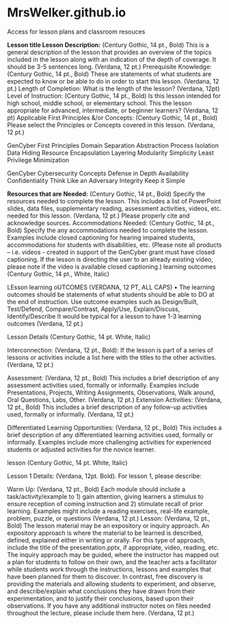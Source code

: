 # MrsWelker.github.io
Access for lesson plans and classroom resouces

**Lesson title 
Lesson Description:** (Century Gothic, 14 pt., Bold) This is a general description of the lesson that provides an overview of the topics included in the lesson along with an indication of the depth of coverage.  It should be 3-5 sentences long. (Verdana, 12 pt.)
Prerequisite Knowledge: (Century Gothic, 14 pt., Bold) These are statements of what students are expected to know or be able to do in order to start this lesson. (Verdana, 12 pt.)
Length of Completion: What is the length of the lesson? (Verdana, 12pt)
Level of Instruction: (Century Gothic, 14 pt., Bold) Is this lesson intended for high school, middle school, or elementary school. This the  lesson appropriate for advanced, intermediate, or beginner learners? (Verdana, 12 pt)
Applicable First Principles &/or Concepts: (Century Gothic, 14 pt., Bold) Please select the Principles or Concepts covered in this lesson. (Verdana, 12 pt.)

GenCyber First Principles
Domain Separation					Abstraction
Process Isolation						Data Hiding
Resource Encapsulation					Layering
Modularity							Simplicity
Least Privilege						Minimization


GenCyber Cybersecurity Concepts
Defense in Depth						Availability
Confidentiality						Think Like an Adversary
Integrity							Keep it Simple

**Resources that are Needed:** (Century Gothic, 14 pt., Bold) Specify the resources needed to complete the lesson. This includes a list of PowerPoint slides, data files, supplementary reading, assessment activities, videos, etc. needed for this lesson. (Verdana, 12 pt.) Please properly cite and acknowledge sources. 
Accommodations Needed: (Century Gothic, 14 pt., Bold) Specify the any accommodations needed to complete the lesson. Examples include closed captioning for hearing impaired students, accommodations for students with disabilities, etc.  (Please note all products – i.e. videos - created in support of the GenCyber grant must have closed captioning. If the lesson is directing the user to an already existing video, please note if the video is available closed captioning.)
learning outcomes (Century Gothic, 14 pt., White, Italic)

LEsson learning oUTCOMES (VERDANA, 12 PT, ALL CAPS)
•	The learning outcomes should be statements of what students should be able to DO at the end of instruction. Use outcome examples such as Design/Built, Test/Defend, Compare/Contrast, Apply/Use, Explain/Discuss, Identify/Describe
It would be typical for a lesson to have 1-3 learning outcomes 
(Verdana, 12 pt.)

Lesson Details (Century Gothic, 14 pt. White, Italic)

Interconnection: (Verdana, 12 pt., Bold): If the lesson is part of a series of lessons or activities include a list here with the titles to the other activities. (Verdana, 12 pt.) 

Assessment: (Verdana, 12 pt., Bold) This includes a brief description of any assessment activities used, formally or informally. Examples include Presentations, Projects, Writing Assignments, Observations, Walk around, Oral Questions, Labs, Other.  (Verdana, 12 pt.)
Extension Activities: (Verdana, 12 pt., Bold) This includes a brief description of any follow-up activities used, formally or informally. (Verdana, 12 pt.)

Differentiated Learning Opportunities: (Verdana, 12 pt., Bold) This includes a brief description of any differentiated learning activities used, formally or informally. Examples include more challenging activities for experienced students or adjusted activities for the novice learner. 

lesson (Century Gothic, 14 pt. White, Italic)


Lesson 1 Details: (Verdana, 12pt. Bold).  For lesson 1, please describe:

Warm Up: (Verdana, 12 pt., Bold) Each module should include a task/activity/example to 1) gain attention, giving learners a stimulus to ensure reception of coming instruction and 2) stimulate recall of prior learning. Examples might include a reading exercises, real-life example, problem, puzzle, or questions (Verdana, 12 pt.)
Lesson: (Verdana, 12 pt., Bold) The lesson material may be an expository or inquiry approach. An expository approach is where the material to be learned is described, defined, explained either in writing or orally. For this type of approach, include the title of the presentation.pptx, if appropriate, video, reading, etc. The inquiry approach may be guided, where the instructor has mapped out a plan for students to follow on their own, and the teacher acts a facilitator while students work through the instructions, lessons and examples that have been planned for them to discover. In contrast, free discovery is providing the materials and allowing students to experiment, and observe, and describe/explain what conclusions they have drawn from their experimentation, and to justify their conclusions, based upon their observations. 
If you have any additional instructor notes on files needed throughout the lecture, please include them here.  (Verdana, 12 pt.)



